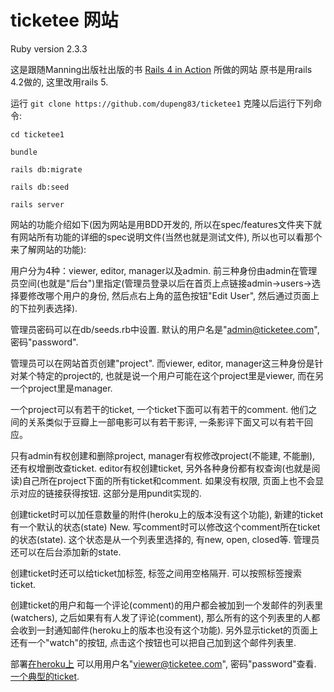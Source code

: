 # ticketee 网站

Ruby version 2.3.3
 
这是跟随Manning出版社出版的书 [Rails 4 in Action](https://www.manning.com/books/rails-4-in-action) 所做的网站
原书是用rails 4.2做的, 这里改用rails 5.

运行 `git clone https://github.com/dupeng83/ticketee1` 克隆以后运行下列命令:

`cd ticketee1`

`bundle`

`rails db:migrate`

`rails db:seed`

`rails server`

网站的功能介绍如下(因为网站是用BDD开发的, 所以在spec/features文件夹下就有网站所有功能的详细的spec说明文件(当然也就是测试文件), 所以也可以看那个来了解网站的功能):

用户分为4种：viewer, editor, manager以及admin. 前三种身份由admin在管理员空间(也就是"后台")里指定(管理员登录以后在首页上点链接admin->users->选择要修改哪个用户的身份, 然后点右上角的蓝色按钮"Edit User", 然后通过页面上的下拉列表选择).

管理员密码可以在db/seeds.rb中设置. 默认的用户名是"admin@ticketee.com", 密码"password".

管理员可以在网站首页创建"project". 而viewer, editor, manager这三种身份是针对某个特定的project的, 也就是说一个用户可能在这个project里是viewer, 而在另一个project里是manager.

一个project可以有若干的ticket, 一个ticket下面可以有若干的comment. 他们之间的关系类似于豆瓣上一部电影可以有若干影评, 一条影评下面又可以有若干回应。

只有admin有权创建和删除project, manager有权修改project(不能建, 不能删), 还有权增删改查ticket. editor有权创建ticket, 另外各种身份都有权查询(也就是阅读)自己所在project下面的所有ticket和comment. 如果没有权限, 页面上也不会显示对应的链接获得按钮. 这部分是用pundit实现的.

创建ticket时可以加任意数量的附件(heroku上的版本没有这个功能), 新建的ticket有一个默认的状态(state) New. 写comment时可以修改这个comment所在ticket的状态(state). 这个状态是从一个列表里选择的, 有new, open, closed等. 管理员还可以在后台添加新的state. 

创建ticket时还可以给ticket加标签, 标签之间用空格隔开. 可以按照标签搜索ticket.

创建ticket的用户和每一个评论(comment)的用户都会被加到一个发邮件的列表里(watchers), 之后如果有有人发了评论(comment), 那么所有的这个列表里的人都会收到一封通知邮件(heroku上的版本也没有这个功能). 另外显示ticket的页面上还有一个"watch"的按钮, 点击这个按钮也可以把自己加到这个邮件列表里.

部署[在heroku上](https://enigmatic-tundra-39808.herokuapp.com) 可以用用户名"viewer@ticketee.com", 密码"password"查看. [一个典型的ticket](https://enigmatic-tundra-39808.herokuapp.com/projects/1/tickets/1).
